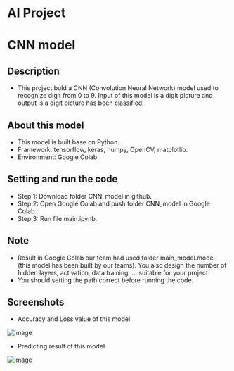 # AI Project
# CNN model
## Description
+ This project buld a CNN (Convolution Neural Network) model used to recognize digit from 0 to 9. Input of this model is a digit picture and output is a digit picture has been classified.
## About this model
+ This model is built base on Python.
+ Framework: tensorflow, keras, numpy, OpenCV, matplotlib.
+ Environment: Google Colab
## Setting and run the code
+ Step 1: Download folder CNN_model in github.
+ Step 2: Open Google Colab and push folder CNN_model in Google Colab.
+ Step 3: Run file main.ipynb.
## Note
+ Result in Google Colab our team had used folder main_model.model (this model has been built by our teams). You also design the number of hidden layers, activation, data training, ... suitable for your project.
+ You should setting the path correct before running the code.
## Screenshots
+ Accuracy and Loss value of this model

![image](https://github.com/LangNhatTan/CNN_model_Recongnize_digit/assets/93020907/b1faa9d6-1a47-4e4c-a750-23d98712a465)

+ Predicting result of this model

![image](https://github.com/LangNhatTan/CNN_model_Recongnize_digit/assets/93020907/2812c4a2-9621-4279-8f9d-ef6188342c65)
